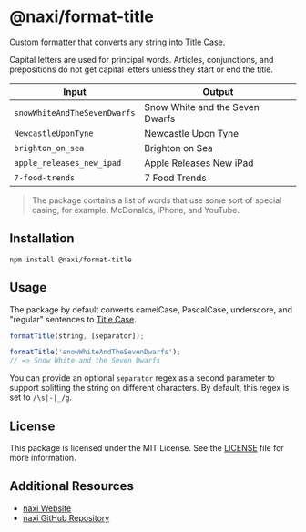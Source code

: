 # @naxi/format-title

Custom formatter that converts any string into
[Title Case](https://apastyle.apa.org/style-grammar-guidelines/capitalization/title-case).

Capital letters are used for principal words. Articles, conjunctions, and prepositions do not get capital letters unless
they start or end the title.

| Input                        | Output                          |
| ---------------------------- | ------------------------------- |
| `snowWhiteAndTheSevenDwarfs` | Snow White and the Seven Dwarfs |
| `NewcastleUponTyne`          | Newcastle Upon Tyne             |
| `brighton_on_sea`            | Brighton on Sea                 |
| `apple_releases_new_ipad`    | Apple Releases New iPad         |
| `7-food-trends`              | 7 Food Trends                   |

> The package contains a list of words that use some sort of special casing, for example: McDonalds, iPhone, and
> YouTube.

## Installation

```shell
npm install @naxi/format-title
```

## Usage

The package by default converts camelCase, PascalCase, underscore, and "regular" sentences to
[Title Case](https://apastyle.apa.org/style-grammar-guidelines/capitalization/title-case).

```js
formatTitle(string, [separator]);

formatTitle('snowWhiteAndTheSevenDwarfs');
// => Snow White and the Seven Dwarfs
```

You can provide an optional `separator` regex as a second parameter to support splitting the string on different
characters. By default, this regex is set to `/\s|-|_/g`.

## License

This package is licensed under the MIT License. See the
[LICENSE](https://github.com/naxi/naxi/blob/main/packages/format-title/license) file for more information.

## Additional Resources

- [naxi Website](https://naxi.io)
- [naxi GitHub Repository](https://github.com/naxi/naxi)
